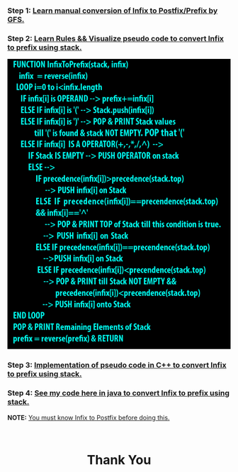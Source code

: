 ### **Step 1:** [Learn manual conversion of Infix to Postfix/Prefix by GFS.](https://youtu.be/q75VAGSwL0U)

### **Step 2:** [Learn Rules && Visualize pseudo code to convert Infix to prefix using stack.](https://youtu.be/gmlVZ68KRD8)

![](./pseudocode.png)

### **Step 3:** [Implementation of pseudo code in C++ to convert Infix to prefix using stack.](https://youtu.be/-vZA4qdDxAg)

### **Step 4:** [See my code here in java to convert Infix to prefix using stack.](https://github.com/thepranaygupta/Data-Structures-and-Algorithms/blob/main/02.%20Stack/Infix%20Prefix%20Postfix/02.%20Infix%20to%20Prefix/InfixPrefix.java)

**NOTE:** [You must know Infix to Postfix before doing this.](https://github.com/thepranaygupta/Data-Structures-and-Algorithms/tree/main/2.%20Stack/Infix%20Prefix%20Postfix/01.%20Infix%20to%20Postfix)

<br>
<h1 align="Center">Thank You</h1>
